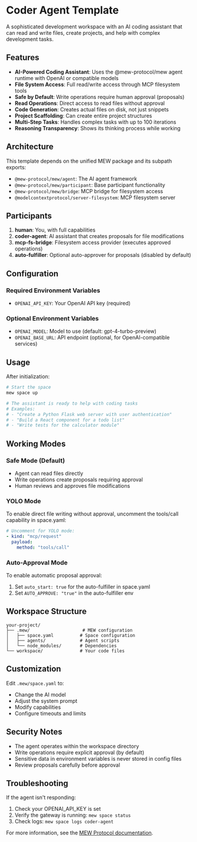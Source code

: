 # Coder Agent Template

A sophisticated development workspace with an AI coding assistant that can read and write files, create projects, and help with complex development tasks.

## Features

- **AI-Powered Coding Assistant**: Uses the @mew-protocol/mew agent runtime with OpenAI or compatible models
- **File System Access**: Full read/write access through MCP filesystem tools
- **Safe by Default**: Write operations require human approval (proposals)
- **Read Operations**: Direct access to read files without approval
- **Code Generation**: Creates actual files on disk, not just snippets
- **Project Scaffolding**: Can create entire project structures
- **Multi-Step Tasks**: Handles complex tasks with up to 100 iterations
- **Reasoning Transparency**: Shows its thinking process while working

## Architecture

This template depends on the unified MEW package and its subpath exports:

- `@mew-protocol/mew/agent`: The AI agent framework
- `@mew-protocol/mew/participant`: Base participant functionality
- `@mew-protocol/mew/bridge`: MCP bridge for filesystem access
- `@modelcontextprotocol/server-filesystem`: MCP filesystem server

## Participants

1. **human**: You, with full capabilities
2. **coder-agent**: AI assistant that creates proposals for file modifications
3. **mcp-fs-bridge**: Filesystem access provider (executes approved operations)
4. **auto-fulfiller**: Optional auto-approver for proposals (disabled by default)

## Configuration

### Required Environment Variables

- `OPENAI_API_KEY`: Your OpenAI API key (required)

### Optional Environment Variables

- `OPENAI_MODEL`: Model to use (default: gpt-4-turbo-preview)
- `OPENAI_BASE_URL`: API endpoint (optional, for OpenAI-compatible services)

## Usage

After initialization:

```bash
# Start the space
mew space up

# The assistant is ready to help with coding tasks
# Examples:
# - "Create a Python Flask web server with user authentication"
# - "Build a React component for a todo list"
# - "Write tests for the calculator module"
```

## Working Modes

### Safe Mode (Default)
- Agent can read files directly
- Write operations create proposals requiring approval
- Human reviews and approves file modifications

### YOLO Mode
To enable direct file writing without approval, uncomment the tools/call capability in space.yaml:

```yaml
# Uncomment for YOLO mode:
- kind: "mcp/request"
  payload:
    method: "tools/call"
```

### Auto-Approval Mode
To enable automatic proposal approval:

1. Set `auto_start: true` for the auto-fulfiller in space.yaml
2. Set `AUTO_APPROVE: "true"` in the auto-fulfiller env

## Workspace Structure

```
your-project/
├── .mew/                    # MEW configuration
│   ├── space.yaml          # Space configuration
│   ├── agents/             # Agent scripts
│   └── node_modules/       # Dependencies
└── workspace/              # Your code files
```

## Customization

Edit `.mew/space.yaml` to:

- Change the AI model
- Adjust the system prompt
- Modify capabilities
- Configure timeouts and limits

## Security Notes

- The agent operates within the workspace directory
- Write operations require explicit approval (by default)
- Sensitive data in environment variables is never stored in config files
- Review proposals carefully before approval

## Troubleshooting

If the agent isn't responding:
1. Check your OPENAI_API_KEY is set
2. Verify the gateway is running: `mew space status`
3. Check logs: `mew space logs coder-agent`

For more information, see the [MEW Protocol documentation](https://github.com/rjcorwin/mew-protocol).